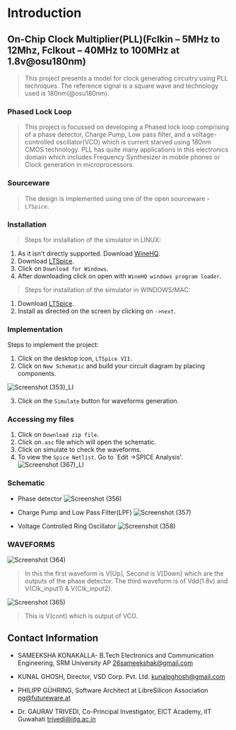 # Introduction
## On-Chip Clock Multiplier(PLL)(Fclkin – 5MHz to 12Mhz, Fclkout – 40MHz to 100MHz at 1.8v@osu180nm)
> This project presents a model for clock generating circuitry using PLL techniques. The reference signal is a square wave and technology used is 180nm(@osu180nm). 

### Phased Lock Loop
> This project is focussed on developing a Phased lock loop comprising of a phase detector, Charge Pump, Low pass filter, and a voltage-controlled oscillator(VCO) which is current starved using 180nm CMOS technology. PLL has quite many applications in this electronics domain which includes Frequency Synthesizer in mobile phones or Clock generation in microprocessors.

### Sourceware
> The design is implemented using one of the open sourceware -`LTSpice`.

### Installation
> Steps for installation of the simulator in LINUX:
1) As it isn't directly supported. Download [WineHQ](https://wiki.winehq.org/Download).
2) Download [LTSpice](https://www.analog.com/en/design-center/design-tools-and-calculators/ltspice-simulator.html).
3) Click on `Download for Windows`.
4) After downloading click on open with `WineHQ windows program loader`.

> Steps for installation of the simulator in WINDOWS/MAC:
1) Download [LTSpice](https://www.analog.com/en/design-center/design-tools-and-calculators/ltspice-simulator.html).
2) Install as directed on the screen by clicking on `->next`.

### Implementation
Steps to implement the project:
1) Click on the desktop icon, `LTSpice VII`.
2) Click on `New Schematic` and build your circuit diagram by placing components. 

![Screenshot (353)_LI](https://user-images.githubusercontent.com/34000135/84546653-6b0fa400-ad1f-11ea-9b50-b768c685475f.jpg)

3) Click on the `Simulate` button for waveforms generation.

### Accessing my files
1) Click on `Download zip file`.
2) Click on`.asc` file which will open the schematic.
3) Click on simulate to check the waveforms.
4) To view the `Spice Netlist`. Go to `Edit ->SPICE Analysis'.
![Screenshot (367)_LI](https://user-images.githubusercontent.com/34000135/84550881-7962bd80-ad29-11ea-9ae3-ad43360cf1a6.jpg)


### Schematic

- Phase detector
![Screenshot (356)](https://user-images.githubusercontent.com/34000135/84546882-f25d1780-ad1f-11ea-8837-42dc5e8f5054.png)

- Charge Pump and Low Pass Filter(LPF)
![Screenshot (357)](https://user-images.githubusercontent.com/34000135/84547037-4c5ddd00-ad20-11ea-8d8f-e259929f418e.png)

- Voltage Controlled Ring Oscillator
![Screenshot (358)](https://user-images.githubusercontent.com/34000135/84547131-80390280-ad20-11ea-960e-a7f829f6c426.png)

### WAVEFORMS
![Screenshot (364)](https://user-images.githubusercontent.com/34000135/84550333-f1c87f00-ad27-11ea-9fbe-f0c6f2bf2991.png)
> In this the first waveform is V[Up], Second is V[Down] which are the outputs of the phase detector. The third waveform is of Vdd(1.8v) and V(Clk_input1) & V(Clk_input2).

![Screenshot (365)](https://user-images.githubusercontent.com/34000135/84550608-b7abad00-ad28-11ea-95b7-bc7cb00a2a5c.png)
> This is V(cont) which is output of VCO.





Contact Information
--------

-  SAMEEKSHA KONAKALLA- B.Tech Electronics and Communication Engineering, SRM University AP <26sameekshak@gmail.com>

- KUNAL GHOSH, Director, VSD Corp. Pvt. Ltd. <kunalpghosh@gmail.com>

- PHILIPP GÜHRING, Software Architect at LibreSilicon Association <pg@futureware.at>

-  Dr. GAURAV TRIVEDI, Co-Principal Investigator, EICT Academy, IIT Guwahati <trivedi@iitg.ac.in>
